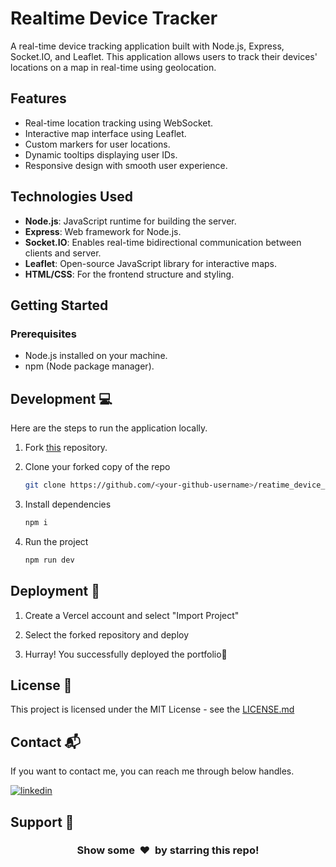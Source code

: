 # Realtime Device Tracker

A real-time device tracking application built with Node.js, Express, Socket.IO, and Leaflet. This application allows users to track their devices' locations on a map in real-time using geolocation.

## Features

- Real-time location tracking using WebSocket.
- Interactive map interface using Leaflet.
- Custom markers for user locations.
- Dynamic tooltips displaying user IDs.
- Responsive design with smooth user experience.

## Technologies Used

- **Node.js**: JavaScript runtime for building the server.
- **Express**: Web framework for Node.js.
- **Socket.IO**: Enables real-time bidirectional communication between clients and server.
- **Leaflet**: Open-source JavaScript library for interactive maps.
- **HTML/CSS**: For the frontend structure and styling.

## Getting Started

### Prerequisites

- Node.js installed on your machine.
- npm (Node package manager).

## Development 💻

Here are the steps to run the application locally.

1. Fork [this](https://github.com/subrata-bauri/reatime_device_tracker) repository.

2. Clone your forked copy of the repo

   ```bash
   git clone https://github.com/<your-github-username>/reatime_device_tracker.git
   ```

3. Install dependencies

   ```bash
   npm i
   ```

4. Run the project

   ```bash
   npm run dev
   ```

## Deployment 🚀

1. Create a Vercel account and select "Import Project"

2. Select the forked repository and deploy

3. Hurray! You successfully deployed the portfolio🥳

## License 📄

This project is licensed under the MIT License - see the [LICENSE.md](https://github.com/subrata-bauri/reatime_device_tracker/blob/main/LICENSE)

## Contact 📬

If you want to contact me, you can reach me through below handles.

[![linkedin](https://img.shields.io/badge/LinkedIn-0077B5?style=for-the-badge&logo=linkedin&logoColor=white)](https://www.linkedin.com/in/subrata-bauri-n0311)

## Support 🙌

<div align="center">
  <h3> Show some &nbsp;❤️&nbsp; by starring this repo! </h3>
</div>
